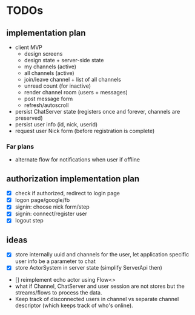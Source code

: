 # TODOs

## implementation plan

- client MVP
  - design screens
  - design state + server-side state
  - my channels (active)
  - all channels (active)
  - join/leave channel + list of all channels
  - unread count (for inactive)
  - render channel room (users + messages)
  - post message form
  - refresh/autoscroll
- persist ChatServer state (registers once and forever, channels are preserved)
- persist user info (id, nick, userid)
- request user Nick form (before registration is complete)


### Far plans

- alternate flow for notifications when user if offline

## authorization implementation plan

* [x] check if authorized, redirect to login page
* [x] logon page/google/fb
* [x] signin: choose nick form/step
* [x] signin: connect/register user
* [x] logout step

## ideas

* [x] store internally uuid and channels for the user, let application specific user info be a parameter to chat
* [x] store ActorSystem in server state (simplify ServerApi then)
* [] reimplement echo actor using Flow<>
* what if Channel, ChatServer and user session are not stores but the streams/flows to process the data.
* Keep track of disconnected users in channel vs separate channel descriptor (which keeps track of who's online).
